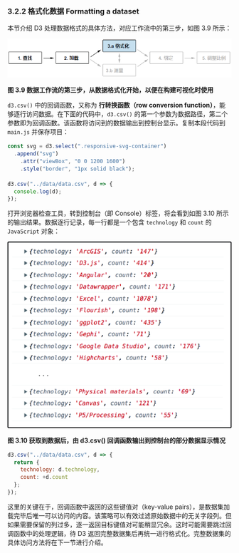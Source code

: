 ### 3.2.2 格式化数据 Formatting a dataset

本节介绍 D3 处理数据格式的具体方法，对应工作流中的第三步，如图 3.9 所示：

![](../../../assets/3.9.1.png)

**图 3.9 数据工作流的第三步，从数据格式化开始，以便在构建可视化时使用**

`d3.csv()` 中的回调函数，又称为 **行转换函数（row conversion function）**，能够逐行访问数据。在下面的代码中，`d3.csv()` 的第一个参数为数据路径，第二个参数即为回调函数。该函数将访问到的数据输出到控制台显示。复制本段代码到 `main.js` 并保存项目：

```js
const svg = d3.select(".responsive-svg-container")
  .append("svg")
    .attr("viewBox", "0 0 1200 1600")
    .style("border", "1px solid black");

d3.csv("../data/data.csv", d => {
  console.log(d);
});
```

打开浏览器检查工具，转到控制台（即 Console）标签，将会看到如图 3.10 所示的输出结果。数据逐行记录，每一行都是一个包含 `technology` 和 `count` 的 `JavaScript` 对象：

![](../../../assets/3.10.png)

**图 3.10 获取到数据后，由 d3.csv() 回调函数输出到控制台的部分数据显示情况**

```js
d3.csv("../data/data.csv", d => {
  return {
    technology: d.technology,
    count: +d.count
  };
});
```

这里的关键在于，回调函数中返回的这些键值对（key-value pairs），是数据集加载完毕后唯一可以访问的内容。该策略可以有效过滤原始数据中的无关字段列。但如果需要保留的列过多，逐一返回目标键值对可能稍显冗余。这时可能需要跳过回调函数中的处理逻辑，待 D3 返回完整数据集后再统一进行格式化。完整数据集的具体访问方法将在下一节进行介绍。
